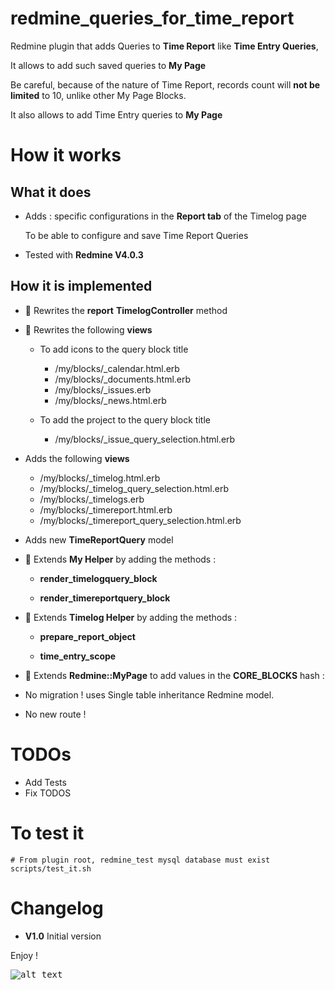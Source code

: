 redmine_queries_for_time_report
===============================

Redmine plugin that adds Queries to **Time Report** like **Time Entry Queries**,

  It allows to add such saved queries to **My Page**

  Be careful, because of the nature of Time Report, records count will **not be limited** to 10, unlike other My Page Blocks.

It also allows to add Time Entry queries to **My Page**

# How it works

## What it does

* Adds : specific configurations in the **Report tab** of the Timelog page

  To be able to configure and save Time Report Queries

* Tested with **Redmine V4.0.3**

## How it is implemented

- 🔑 Rewrites the **report** **TimelogController** method

- 🔑 Rewrites the following **views**

  - To add icons to the query block title

    - /my/blocks/_calendar.html.erb
    - /my/blocks/_documents.html.erb
    - /my/blocks/_issues.erb
    - /my/blocks/_news.html.erb

  - To add the project to the query block title

    - /my/blocks/_issue_query_selection.html.erb

- Adds the following **views**
    - /my/blocks/_timelog.html.erb
    - /my/blocks/_timelog_query_selection.html.erb
    - /my/blocks/_timelogs.erb
    - /my/blocks/_timereport.html.erb
    - /my/blocks/_timereport_query_selection.html.erb

- Adds new **TimeReportQuery** model

- 🔑 Extends **My Helper** by adding the methods :

  - **render_timelogquery_block**

  - **render_timereportquery_block**

- 🔑 Extends **Timelog Helper** by adding the methods :

  - **prepare_report_object**

  - **time_entry_scope**

- 🔑 Extends **Redmine::MyPage** to add values in the **CORE_BLOCKS** hash :

- No migration ! uses Single table inheritance Redmine model.

- No new route !

# TODOs

* Add Tests
* Fix TODOS

# To test it

```console
# From plugin root, redmine_test mysql database must exist
scripts/test_it.sh
```

# Changelog

* **V1.0**  Initial version

Enjoy !

<kbd>![alt text](https://compteur-visites.ennder.fr/sites/36/token/githubtrq/image "Logo") <!-- .element height="10%" width="10%" --></kbd>
